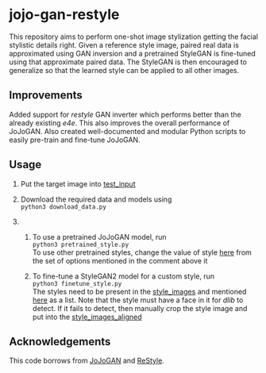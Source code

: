 # jojo-gan-restyle

This repository aims to perform one-shot image stylization getting the facial stylistic details right. Given a reference style image, paired real data is approximated using GAN inversion and a pretrained StyleGAN is fine-tuned using that approximate paired data. The StyleGAN is then encouraged to generalize so that the learned style can be applied to all other images.

## Improvements

Added support for _restyle_ GAN inverter which performs better than the already existing _e4e_. This also improves the overall performance of JoJoGAN. Also created well-documented and modular Python scripts to easily pre-train and fine-tune JoJoGAN. 

## Usage

1. Put the target image into <a href="test_input">test_input</a>

2. Download the required data and models using  
`python3 download_data.py`

3. 1. To use a pretrained JoJoGAN model, run    
`python3 pretrained_style.py`    
To use other pretrained styles, change the value of style <a href="https://github.com/007prateekd/jojo-gan/blob/c8d4bab4853355842f2259497d990c134a8befd4/pretrained_style.py#L105">here</a> from the set of options mentioned in the comment above it

   2. To fine-tune a StyleGAN2 model for a custom style, run    
`python3 finetune_style.py`   
The styles need to be present in the <a href="style_images">style_images</a> and mentioned <a href="https://github.com/007prateekd/jojo-gan/blob/c8d4bab4853355842f2259497d990c134a8befd4/finetune_style.py#L130">here</a> as a list. Note that the style must have a face in it for _dlib_ to detect. If it fails to detect, then manually crop the style image and put into the <a href="style_images_aligned">style_images_aligned</a>

## Acknowledgements
This code borrows from <a href="https://github.com/mchong6/JoJoGAN">JoJoGAN</a> and <a href="https://github.com/yuval-alaluf/restyle-encoder">ReStyle</a>.
